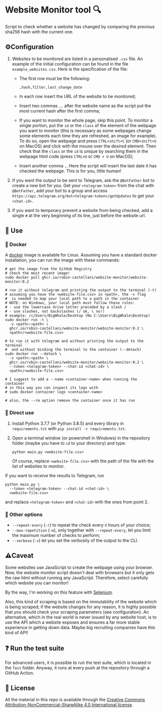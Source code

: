 # Website Monitor tool 🔍
Script to check whether a website has changed by comparing 
the previous sha256 hash with the current one.

## ⚙️Configuration
1. Websites to be monitored are listed in a personalised `.csv` file.
   An example of the initial configuration can be found in the file
   `example_websites.csv`. Here is the specification of the file:
   
   * The first row must be the following:
     ```
     ,hash,filter,last_change_date
     ```
   
   * In each row insert the URL of the website to be monitored;
   
   * Insert two commas `,,` after the website name as the script
     put the most current hash after the first comma;
   
   * If you want to monitor the whole page, skip this point.
     To monitor a single portion, 
     put the `id` or the `class` of the element of the webpage
     you want to monitor (this is necessary as some webpages change
     some elements each time they are refreshed, an image for example).
     To do so, open the webpage and press `CTRL+shift+C` 
     (or `CMD+shift+U` on MacOS) 
     and click with the mouse over the desired element. 
     Then check that the `class` or the `id` is unique by searching them
     in the webpage html code (press `CTRL+U` or `CMD + U` on MacOS);
     
   * Insert another comma `,`. Here the script will insert the last date
     it has checked the webpage. This is for you, little human!

2. If you want the output to be sent to Telegram, 
   ask the `@BotFather` bot to create a new bot for you.
   Get your `<telegram-token>` from the chat with `@BotFather`, 
   add your bot to a group and access 
   `https://api.telegram.org/bot<telegram-token>/getUpdates` 
   to get your `<chat-id>`.

3. If you want to temporary prevent a website from being checked, add
   a single ``#`` at the very beginning of its line, just before the
   website url. 

## 🔮 Use

### 🐳 Docker
A [docker](https://www.docker.com/) image is available for Linux.
Assuming you have a standard docker installation, you can run the image
with these commands:
```shell script
# get the image from the GitHub Registry
# check the most recent image!
sudo docker pull ghcr.io/robin-castellani/website-monitor/website-monitor:0.2

# run it without telegram and printing the output to the terminal (-t)
# assuming you have the <website-file.csv> in <path>, the -v flag 
#  is needed to map your local path to a path in the container
# NOTE: on Windows, your local path must follow these rules:
# - use the lowercase drive letter preceded by a slash /
# - use slashes, not backslashes (/ ok, \ no!)
# example: /c/Users/BigWhale/Desktop (No C:\Users\BigWhale\Desktop)
sudo docker run -t \
  -v <path>:<path> \
  ghcr.io/robin-castellani/website-monitor/website-monitor:0.2 \
  <path>/<website-file.csv>

# to run it with telegram and without printing the output to the terminal
#  and without binding the terminal to the container (--detach)
sudo docker run --detach \
  -v <path>:<path> \
  ghcr.io/robin-castellani/website-monitor/website-monitor:0.2 \
  --token <telegram-token> --chat-id <chat-id> \
  <path>/<website-file.csv>

# I suggest to add a --name <container-name> when running the container
# in this way you can inspect its logs with
# sudo docker container logs <container-name>

# also, the --rm option remove the container once it has run
```

### 🐍 Direct use
1. Install Python 3.7.7 (or Python 3.8.5) and every library 
   in `requirements.txt` with `pip install -r requirements.txt`.
   
2. Open a terminal window (or powershell in Windows) in the repository folder
   (maybe you have to `cd` to your directory) and type:
   ```shell script
   python main.py <website-file.csv>
   ```
   Of course, replace `<website-file.csv>` with the path of the file
   with the list of websites to monitor.

If you want to receive the results to Telegram, 
run 
```shell script
python main.py \
  --token <telegram-token> --chat-id <chat-id> \
  <website-file.csv>
```
and replace `<telegram-token>` and `<chat-id>` 
with the ones from point 2.

### 💭 Other options
- `--repeat-every` (`-r`) to repeat the check every `X` hours of your choice;
- `--max-repetition` (`-m`), only together with `--repeat-every`,
  let you limit the maximum number of checks to perform;
- `--verbose` (`-v`) let you set the verbosity of the output to the CLI.


## ⚠️Caveat
Some websites use JavaScript to create the webpage using your browser.
Now, the website monitor script doesn't deal with browsers but it only
gets the raw html without running any JavaScript.
Therefore, select carefully which website you can monitor!

By the way, I'm working on this feature with [Selenium](https://www.selenium.dev/).

Also, this kind of scraping is based on the immutability of the website
which is being scraped; if the website changes for any reason, it is 
highly possible that you should check your scraping parameters (see configuration).
An alternative, which in the real world is never issued by any website host,
is to use the API which a website exposes and ensures a far more stable
experience in getting down data. 
Maybe big recruiting companies have this kind of API!

## ❓ Run the test suite
For advanced users, it is possible to run the test suite, which
is located in the `Test` folder. 
Anyway, it runs at every push at the repository through
a GitHub Action.

## 📜 License 

All the material in this repo is available through the
[Creative Commons Attribution-NonCommercial-ShareAlike 4.0 International license](https://creativecommons.org/licenses/by-nc-sa/4.0/>).
